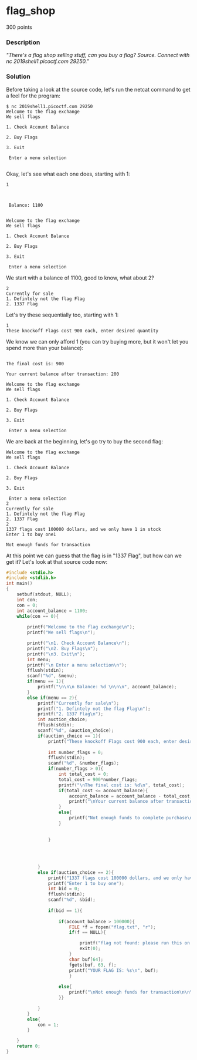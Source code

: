 # flag_shop
300 points

### Description
*"There's a flag shop selling stuff, can you buy a flag? Source. Connect with nc 2019shell1.picoctf.com 29250."*

### Solution
Before taking a look at the source code, let's run the netcat command to get a feel for the program:
```
$ nc 2019shell1.picoctf.com 29250
Welcome to the flag exchange
We sell flags

1. Check Account Balance

2. Buy Flags

3. Exit

 Enter a menu selection
 
```

Okay, let's see what each one does, starting with 1:
```
1



 Balance: 1100 


Welcome to the flag exchange
We sell flags

1. Check Account Balance

2. Buy Flags

3. Exit

 Enter a menu selection

```

We start with a balance of 1100, good to know, what about 2?
```
2
Currently for sale
1. Defintely not the flag Flag
2. 1337 Flag

```
Let's try these sequentially too, starting with 1:
```
1
These knockoff Flags cost 900 each, enter desired quantity

```

We know we can only afford 1 (you can try buying more, but it won't let you spend more than your balance):
```

The final cost is: 900

Your current balance after transaction: 200

Welcome to the flag exchange
We sell flags

1. Check Account Balance

2. Buy Flags

3. Exit

 Enter a menu selection

```

We are back at the beginning, let's go try to buy the second flag:
```
Welcome to the flag exchange
We sell flags

1. Check Account Balance

2. Buy Flags

3. Exit

 Enter a menu selection
2
Currently for sale
1. Defintely not the flag Flag
2. 1337 Flag
2
1337 flags cost 100000 dollars, and we only have 1 in stock
Enter 1 to buy one1

Not enough funds for transaction
```

At this point we can guess that the flag is in "1337 Flag", but how can we get it? Let's look at that source code now:

```c
#include <stdio.h>
#include <stdlib.h>
int main()
{
    setbuf(stdout, NULL);
    int con;
    con = 0;
    int account_balance = 1100;
    while(con == 0){
        
        printf("Welcome to the flag exchange\n");
        printf("We sell flags\n");

        printf("\n1. Check Account Balance\n");
        printf("\n2. Buy Flags\n");
        printf("\n3. Exit\n");
        int menu;
        printf("\n Enter a menu selection\n");
        fflush(stdin);
        scanf("%d", &menu);
        if(menu == 1){
            printf("\n\n\n Balance: %d \n\n\n", account_balance);
        }
        else if(menu == 2){
            printf("Currently for sale\n");
            printf("1. Defintely not the flag Flag\n");
            printf("2. 1337 Flag\n");
            int auction_choice;
            fflush(stdin);
            scanf("%d", &auction_choice);
            if(auction_choice == 1){
                printf("These knockoff Flags cost 900 each, enter desired quantity\n");
                
                int number_flags = 0;
                fflush(stdin);
                scanf("%d", &number_flags);
                if(number_flags > 0){
                    int total_cost = 0;
                    total_cost = 900*number_flags;
                    printf("\nThe final cost is: %d\n", total_cost);
                    if(total_cost <= account_balance){
                        account_balance = account_balance - total_cost;
                        printf("\nYour current balance after transaction: %d\n\n", account_balance);
                    }
                    else{
                        printf("Not enough funds to complete purchase\n");
                    }
                                    
                    
                }
                    
                    
                    
                
            }
            else if(auction_choice == 2){
                printf("1337 flags cost 100000 dollars, and we only have 1 in stock\n");
                printf("Enter 1 to buy one");
                int bid = 0;
                fflush(stdin);
                scanf("%d", &bid);
                
                if(bid == 1){
                    
                    if(account_balance > 100000){
                        FILE *f = fopen("flag.txt", "r");
                        if(f == NULL){

                            printf("flag not found: please run this on the server\n");
                            exit(0);
                        }
                        char buf[64];
                        fgets(buf, 63, f);
                        printf("YOUR FLAG IS: %s\n", buf);
                        }
                    
                    else{
                        printf("\nNot enough funds for transaction\n\n\n");
                    }}

            }
        }
        else{
            con = 1;
        }

    }
    return 0;
}
```
